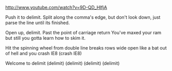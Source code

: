 http://www.youtube.com/watch?v=9D-QD_HIfjA

Push it to delimit.
Split along the comma's edge,
but don't look down, just parse the line
until its finished.

Open up, delimit.
Past the point of carriage return 
You've maxed your ram but still you gotta learn 
how to skim it.

Hit the spinning wheel from double line breaks
rows wide open like a bat out of hell 
and you crash IE8
(crash IE8)

Welcome to delimit
(delimit)
(delimit)
(delimit)
(delimit)